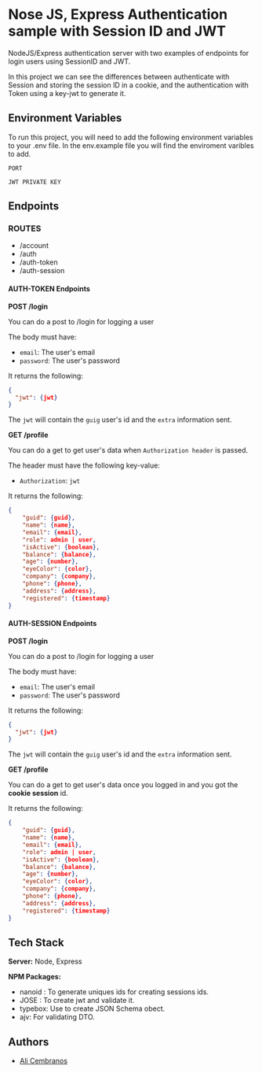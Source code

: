 # Nose JS, Express Authentication sample with Session ID and JWT

NodeJS/Express authentication server with two examples of endpoints for login users using SessionID and JWT.

In this project we can see the differences between authenticate with Session and storing the session ID in a cookie, and the authentication with Token using a key-jwt to generate it.


## Environment Variables

To run this project, you will need to add the following environment variables to your .env file.
In the env.example file you will find the enviroment varibles to add.

`PORT`

`JWT PRIVATE KEY`


## Endpoints

### ROUTES

- /account
- /auth
- /auth-token
- /auth-session


#### AUTH-TOKEN Endpoints

__POST /login__

You can do a post to /login for logging a user

The body must have:

- `email`: The user's email
- `password`: The user's password

It returns the following:

```json
{
  "jwt": {jwt}
}
```

The `jwt` will contain the `guig` user's id and the `extra` information sent.

__GET /profile__

You can do a get to get user's data when `Authorization header` is passed.

The header must have the following key-value:

- `Authorization`: `jwt`

It returns the following:

```json
{
    "guid": {guid},
    "name": {name},
    "email": {email},
    "role": admin | user,
    "isActive": {boolean},
    "balance": {balance},
    "age": {number},
    "eyeColor": {color},
    "company": {company},
    "phone": {phone},
    "address": {address},
    "registered": {timestamp}
}
```

#### AUTH-SESSION Endpoints

__POST /login__

You can do a post to /login for logging a user

The body must have:

- `email`: The user's email
- `password`: The user's password

It returns the following:

```json
{
  "jwt": {jwt}
}
```

The `jwt` will contain the `guig` user's id and the `extra` information sent.

__GET /profile__

You can do a get to get user's data once you logged in and you got the __cookie session__ id.

It returns the following:

```json
{
    "guid": {guid},
    "name": {name},
    "email": {email},
    "role": admin | user,
    "isActive": {boolean},
    "balance": {balance},
    "age": {number},
    "eyeColor": {color},
    "company": {company},
    "phone": {phone},
    "address": {address},
    "registered": {timestamp}
}
```
## Tech Stack

**Server:** Node, Express

**NPM Packages:** 

- nanoid : To generate uniques ids for creating sessions ids.
- JOSE : To create jwt and validate it.
- typebox: Use to create JSON Schema obect.
- ajv: For validating DTO.


## Authors

- [Ali Cembranos](https://www.github.com/alicembranos)

